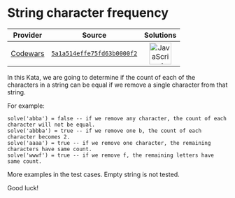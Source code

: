 [_metadata_:generated]: - "true"

# String character frequency

<!-- INFO TABLE BEGIN -->

| Provider                                        | Source                                                                               | Solutions                                                                                                                                                    |
| :---------------------------------------------: | :----------------------------------------------------------------------------------: | :----------------------------------------------------------------------------------------------------------------------------------------------------------: |
| [Codewars](../../../docs/providers/Codewars.md) | [`5a1a514effe75fd63b0000f2`](https://www.codewars.com/kata/5a1a514effe75fd63b0000f2) | [<img src="https://res.cloudinary.com/rascaltwo/image/upload/v1631924076/javascript_ehszr7.svg" alt="JavaScript" title="JavaScript" width="50" />](solve.js) |

<!-- INFO TABLE END -->

In this Kata, we are going to determine if the count of each of the characters in a string can be equal if we remove a single character from that string.

For example:
```
solve('abba') = false -- if we remove any character, the count of each character will not be equal.
solve('abbba') = true -- if we remove one b, the count of each character becomes 2.
solve('aaaa') = true -- if we remove one character, the remaining characters have same count.
solve('wwwf') = true -- if we remove f, the remaining letters have same count.
```
More examples in the test cases. Empty string is not tested.

Good luck!
